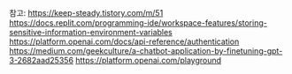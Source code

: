 참고: https://keep-steady.tistory.com/m/51
https://docs.replit.com/programming-ide/workspace-features/storing-sensitive-information-environment-variables
https://platform.openai.com/docs/api-reference/authentication
https://medium.com/geekculture/a-chatbot-application-by-finetuning-gpt-3-2682aad25356
https://platform.openai.com/playground
